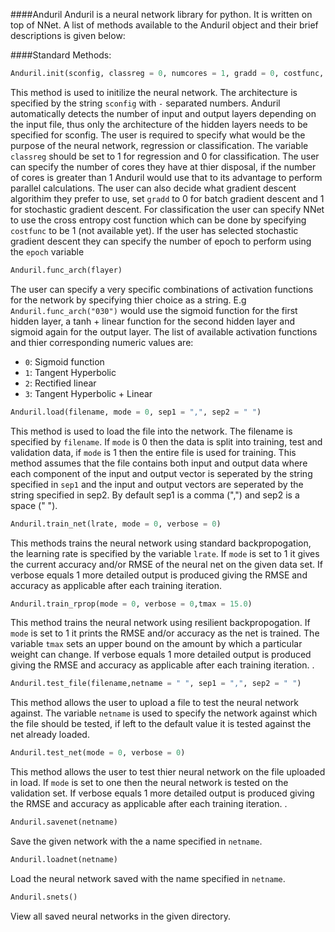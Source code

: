 ####Anduril
Anduril is a neural network library for python. It is written on top of NNet.
A list of methods available to the Anduril object and their brief descriptions is given below:


####Standard Methods:
```python
Anduril.init(sconfig, classreg = 0, numcores = 1, gradd = 0, costfunc, epoch = 1)
```

This method is used to initilize the neural network. The architecture is specified by the string `sconfig` with `-` separated numbers. Anduril automatically detects the number of input and output layers depending on the input file, thus only the architecture of the hidden layers needs to be specified for sconfig. The user is required to specify what would be the purpose of the neural network, regression or classification. The variable `classreg` should be set to 1 for regression and 0 for classification. The user can specify the number of cores they have at thier disposal, if the number of cores is greater than 1 Anduril would use that to its advantage to perform parallel calculations. The user can also decide what gradient descent algorithim they prefer to use, set `gradd` to 0 for batch gradient descent and 1 for stochastic gradient descent. For classification the user can specify NNet to use the cross entropy cost function which can be done by specifying `costfunc` to be 1 (not available yet). If the user has selected stochastic gradient descent they can specify the number of epoch to perform using the `epoch` variable



```python
Anduril.func_arch(flayer)
```

The user can specify a very specific combinations of activation functions for the network by specifying thier choice as a string. E.g
`Anduril.func_arch("030")` would use the sigmoid function for the first hidden layer, a tanh + linear function for the second hidden layer and sigmoid again for the output layer. The list of available activation functions and thier corresponding numeric values are:
* `0`: Sigmoid function
* `1`: Tangent Hyperbolic
* `2`: Rectified linear
* `3`: Tangent Hyperbolic + Linear



```python
Anduril.load(filename, mode = 0, sep1 = ",", sep2 = " ")
```

This method is used to load the file into the network. The filename is specified by `filename`. If `mode` is 0 then the data is split into training, test and validation data, if `mode` is 1 then the entire file is used for training. This method assumes that the file contains both input and output data where each component of the input and output vector is seperated by the string specified in `sep1` and the input and output vectors are seperated by the string specified in sep2. By default sep1 is a comma (",") and sep2 is a space (" ").


```python
Anduril.train_net(lrate, mode = 0, verbose = 0)
```

This methods trains the neural network using standard backpropogation, the learning rate is specified by the variable `lrate`. If `mode` is set to 1 it gives the current accuracy and/or RMSE of the neural net on the given data set. If verbose equals 1 more detailed output is produced giving the RMSE and accuracy as applicable after each training iteration.



```python
Anduril.train_rprop(mode = 0, verbose = 0,tmax = 15.0)
```

This method trains the neural network using resilient backpropogation. If `mode` is set to 1 it prints the RMSE and/or accuracy as the net is trained. The variable `tmax` sets an upper bound on the amount by which a particular weight can change. If verbose equals 1 more detailed output is produced giving the RMSE and accuracy as applicable after each training iteration.
.



```python
Anduril.test_file(filename,netname = " ", sep1 = ",", sep2 = " ")
```

This method allows the user to upload a file to test the neural network against.  The variable `netname` is used to specify the network against which the file should be tested, if left to the default value it is tested against the net already loaded. 



```python
Anduril.test_net(mode = 0, verbose = 0)
```

This method allows the user to test thier neural network on the file uploaded in load. If `mode` is set to one then the neural network is tested on the validation set. If verbose equals 1 more detailed output is produced giving the RMSE and accuracy as applicable after each training iteration.
.



```python
Anduril.savenet(netname)
```

Save the given network with the a name specified in `netname`.



```python
Anduril.loadnet(netname)
```

Load the neural network saved with the name specified in `netname`.



```python
Anduril.snets()
```

View all saved neural networks in the given directory.
